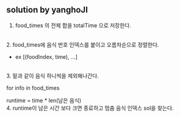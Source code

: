 ## solution by yanghoJI

1. food_times 의 전체 합을 totalTime 으로 저장한다.
</br>
2. food_times에 음식 번호 인덱스를 붙이고 오름차순으로 정렬한다. 

- ex [(foodIndex, time), ...]
</br>
3. 밑과 같이 음식 하니씩을 제외해나간다.

for info in food_times

   runtime = time * len(남은 음식)
</br>
4. runtime이 남은 시간 보다 크면 종료하고 멈춤 음식 인덱스 sol을 찾는다.

